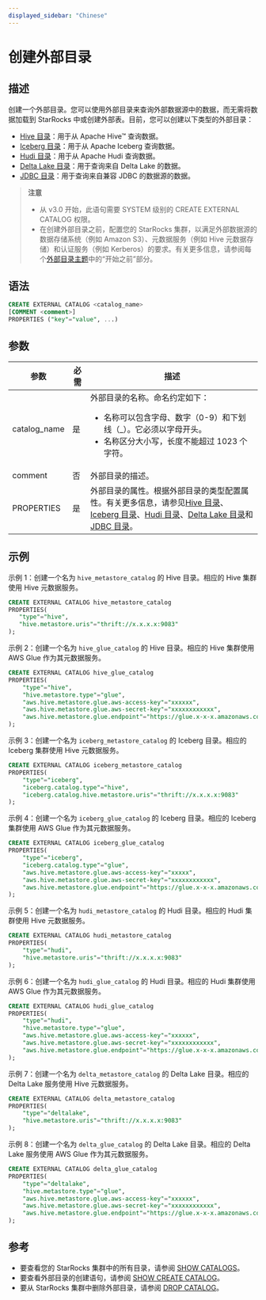 ```yaml
---
displayed_sidebar: "Chinese"
---
```


# 创建外部目录

## 描述

创建一个外部目录。您可以使用外部目录来查询外部数据源中的数据，而无需将数据加载到 StarRocks 中或创建外部表。目前，您可以创建以下类型的外部目录：

- [Hive 目录](../../../data_source/catalog/hive_catalog.md)：用于从 Apache Hive™ 查询数据。
- [Iceberg 目录](../../../data_source/catalog/iceberg_catalog.md)：用于从 Apache Iceberg 查询数据。
- [Hudi 目录](../../../data_source/catalog/hudi_catalog.md)：用于从 Apache Hudi 查询数据。
- [Delta Lake 目录](../../../data_source/catalog/deltalake_catalog.md)：用于查询来自 Delta Lake 的数据。
- [JDBC 目录](../../../data_source/catalog/jdbc_catalog.md)：用于查询来自兼容 JDBC 的数据源的数据。

> **注意**
>
> - 从 v3.0 开始，此语句需要 SYSTEM 级别的 CREATE EXTERNAL CATALOG 权限。
> - 在创建外部目录之前，配置您的 StarRocks 集群，以满足外部数据源的数据存储系统（例如 Amazon S3）、元数据服务（例如 Hive 元数据存储）和认证服务（例如 Kerberos）的要求。有关更多信息，请参阅每个[外部目录主题](../../../data_source/catalog/catalog_overview.md)中的“开始之前”部分。

## 语法

```SQL
CREATE EXTERNAL CATALOG <catalog_name>
[COMMENT <comment>]
PROPERTIES ("key"="value", ...)
```

## 参数

| **参数**       | **必需**    | **描述**                                                     |
| ------------- | ------------ | ------------------------------------------------------------ |
| catalog_name  | 是           | 外部目录的名称。命名约定如下：<ul><li>名称可以包含字母、数字（0-9）和下划线（_）。它必须以字母开头。</li><li>名称区分大小写，长度不能超过 1023 个字符。</li></ul> |
| comment       | 否           | 外部目录的描述。 |
| PROPERTIES    | 是           | 外部目录的属性。根据外部目录的类型配置属性。有关更多信息，请参见[Hive 目录](../../../data_source/catalog/hive_catalog.md)、[Iceberg 目录](../../../data_source/catalog/iceberg_catalog.md)、[Hudi 目录](../../../data_source/catalog/hudi_catalog.md)、[Delta Lake 目录](../../../data_source/catalog/deltalake_catalog.md)和[JDBC 目录](../../../data_source/catalog/jdbc_catalog.md)。 |

## 示例

示例 1：创建一个名为 `hive_metastore_catalog` 的 Hive 目录。相应的 Hive 集群使用 Hive 元数据服务。

```SQL
CREATE EXTERNAL CATALOG hive_metastore_catalog
PROPERTIES(
   "type"="hive", 
   "hive.metastore.uris"="thrift://x.x.x.x:9083"
);
```

示例 2：创建一个名为 `hive_glue_catalog` 的 Hive 目录。相应的 Hive 集群使用 AWS Glue 作为其元数据服务。

```SQL
CREATE EXTERNAL CATALOG hive_glue_catalog
PROPERTIES(
    "type"="hive", 
    "hive.metastore.type"="glue",
    "aws.hive.metastore.glue.aws-access-key"="xxxxxx",
    "aws.hive.metastore.glue.aws-secret-key"="xxxxxxxxxxxx",
    "aws.hive.metastore.glue.endpoint"="https://glue.x-x-x.amazonaws.com"
);
```

示例 3：创建一个名为 `iceberg_metastore_catalog` 的 Iceberg 目录。相应的 Iceberg 集群使用 Hive 元数据服务。

```SQL
CREATE EXTERNAL CATALOG iceberg_metastore_catalog
PROPERTIES(
    "type"="iceberg",
    "iceberg.catalog.type"="hive",
    "iceberg.catalog.hive.metastore.uris"="thrift://x.x.x.x:9083"
);
```

示例 4：创建一个名为 `iceberg_glue_catalog` 的 Iceberg 目录。相应的 Iceberg 集群使用 AWS Glue 作为其元数据服务。

```SQL
CREATE EXTERNAL CATALOG iceberg_glue_catalog
PROPERTIES(
    "type"="iceberg", 
    "iceberg.catalog.type"="glue",
    "aws.hive.metastore.glue.aws-access-key"="xxxxx",
    "aws.hive.metastore.glue.aws-secret-key"="xxxxxxxxxxxx",
    "aws.hive.metastore.glue.endpoint"="https://glue.x-x-x.amazonaws.com"
);
```

示例 5：创建一个名为 `hudi_metastore_catalog` 的 Hudi 目录。相应的 Hudi 集群使用 Hive 元数据服务。

```SQL
CREATE EXTERNAL CATALOG hudi_metastore_catalog
PROPERTIES(
    "type"="hudi",
    "hive.metastore.uris"="thrift://x.x.x.x:9083"
);
```

示例 6：创建一个名为 `hudi_glue_catalog` 的 Hudi 目录。相应的 Hudi 集群使用 AWS Glue 作为其元数据服务。

```SQL
CREATE EXTERNAL CATALOG hudi_glue_catalog
PROPERTIES(
    "type"="hudi", 
    "hive.metastore.type"="glue",
    "aws.hive.metastore.glue.aws-access-key"="xxxxxx",
    "aws.hive.metastore.glue.aws-secret-key"="xxxxxxxxxxxx",
    "aws.hive.metastore.glue.endpoint"="https://glue.x-x-x.amazonaws.com"
);
```

示例 7：创建一个名为 `delta_metastore_catalog` 的 Delta Lake 目录。相应的 Delta Lake 服务使用 Hive 元数据服务。

```SQL
CREATE EXTERNAL CATALOG delta_metastore_catalog
PROPERTIES(
    "type"="deltalake",
    "hive.metastore.uris"="thrift://x.x.x.x:9083"
);
```

示例 8：创建一个名为 `delta_glue_catalog` 的 Delta Lake 目录。相应的 Delta Lake 服务使用 AWS Glue 作为其元数据服务。

```SQL
CREATE EXTERNAL CATALOG delta_glue_catalog
PROPERTIES(
    "type"="deltalake", 
    "hive.metastore.type"="glue",
    "aws.hive.metastore.glue.aws-access-key"="xxxxxx",
    "aws.hive.metastore.glue.aws-secret-key"="xxxxxxxxxxxx",
    "aws.hive.metastore.glue.endpoint"="https://glue.x-x-x.amazonaws.com"
);
```

## 参考

- 要查看您的 StarRocks 集群中的所有目录，请参阅 [SHOW CATALOGS](../data-manipulation/SHOW_CATALOGS.md)。
- 要查看外部目录的创建语句，请参阅 [SHOW CREATE CATALOG](../data-manipulation/SHOW_CREATE_CATALOG.md)。
- 要从 StarRocks 集群中删除外部目录，请参阅 [DROP CATALOG](../data-definition/DROP_CATALOG.md)。